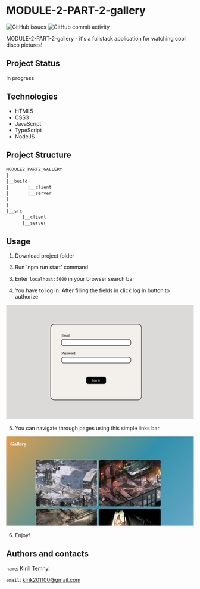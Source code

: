 # MODULE-2-PART-2-gallery #

![GitHub issues](https://img.shields.io/github/issues/MonkeyBoy248/module2_part2_gallery)
![GitHub commit activity](https://img.shields.io/github/commit-activity/w/MonkeyBoy248/module2_part2_gallery)

MODULE-2-PART-2-gallery - it's a fullstack application for watching cool disco pictures!

## Project Status ##

In progress

## Technologies ##

* HTML5
* CSS3
* JavaScript
* TypeScript
* NodeJS

## Project Structure ##

```
MODULE2_PART2_GALLERY
|
|__build
|       |__client
|       |__server
|    
|
|__src
      |__client
      |__server

```

## Usage ##

1. Download project folder

2. Run 'npm run start' command 

3. Enter `localhost:5000` in your browser search bar

4. You have to log in. After filling the fields in click log in button to authorize

![Log in form](resources/assets/login_form.png)

5. You can navigate through pages using this simple links bar

![Gallery](resources/assets/disco_gallery.png)

6. Enjoy!

## Authors and contacts ##

``name``: Kirill Temnyi  

``email``: [kirik201100@gmail.com](mailto:kirik201100@gmail.com)


